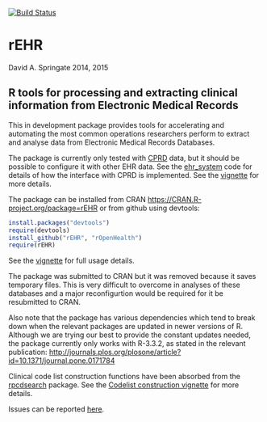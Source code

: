 [![Build Status](https://travis-ci.org/rOpenHealth/rEHR.png?branch=master)](https://travis-ci.org/rOpenHealth/rEHR)

rEHR
=====

David A. Springate 2014, 2015

R tools for processing and extracting clinical information from Electronic Medical Records
-----------------------------------------------------------------------------

This in development package provides tools for accelerating and automating the most common operations researchers perform to extract and analyse data from Electronic Medical Records Databases.  

The package is currently only tested with [CPRD](www.cprd.com) data, but it should be possible to configure it with other EHR data.  See the [ehr_system](https://github.com/rOpenHealth/rEHR/blob/master/R/ehr_system.R) code for details of how the interface with CPRD is implemented. See the [vignette](https://github.com/rOpenHealth/rEHR/blob/master/vignettes/introduction-to-rehr.pdf) for more details.

The package can be installed from CRAN <https://CRAN.R-project.org/package=rEHR> or from github using devtools:

```R
install.packages("devtools")
require(devtools)
install_github("rEHR", "rOpenHealth")
require(rEHR)
```

See the [vignette](https://github.com/rOpenHealth/rEHR/blob/master/vignettes/introduction-to-rehr.pdf) for full usage details. 

The package was submitted to CRAN but it was removed because it saves temporary files. This is very difficult to overcome in analyses of these databases and a major reconfigurtion would be required for it be resubmitted to CRAN.

Also note that the package has various dependencies which tend to break down when the relevant packages are updated in newer versions of R. Although we are trying our best to provide the constant updates needed, the package currently only works with R-3.3.2, as stated in the relevant publication: http://journals.plos.org/plosone/article?id=10.1371/journal.pone.0171784

Clinical code list construction functions have been absorbed from the [rpcdsearch](https://github.com/rOpenHealth/rpcdsearch) package.  See the [Codelist construction vignette](https://github.com/rOpenHealth/rEHR/blob/master/vignettes/codelists.pdf) for more details.

Issues can be reported [here](https://github.com/rOpenHealth/rEHR/issues).
